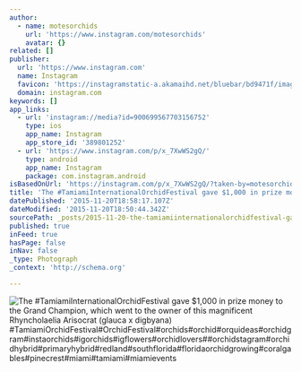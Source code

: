 ```yaml
---
author:
  - name: motesorchids
    url: 'https://www.instagram.com/motesorchids'
    avatar: {}
related: []
publisher:
  url: 'https://www.instagram.com'
  name: Instagram
  favicon: 'https://instagramstatic-a.akamaihd.net/bluebar/bd9471f/images/ico/favicon.ico'
  domain: instagram.com
keywords: []
app_links:
  - url: 'instagram://media?id=900699567703156752'
    type: ios
    app_name: Instagram
    app_store_id: '389801252'
  - url: 'https://www.instagram.com/p/x_7XwWS2gQ/'
    type: android
    app_name: Instagram
    package: com.instagram.android
isBasedOnUrl: 'https://instagram.com/p/x_7XwWS2gQ/?taken-by=motesorchids'
title: 'The #TamiamiInternationalOrchidFestival gave $1,000 in prize money to the Grand Champion, which went to the owner of this magnificent Rhyncholaelia Arisocrat (glauca x digbyana) #TamiamiOrchidFestival#OrchidFestival#orchids#orchid#orquideas#orchidgram#instaorchids#igorchids#igflowers#orchidlovers##orchidstagram#orchidhybrid#primaryhybrid#redland#southflorida#floridaorchidgrowing#coralgables#pinecrest#miami#tamiami#miamievents'
datePublished: '2015-11-20T18:58:17.107Z'
dateModified: '2015-11-20T18:50:44.342Z'
sourcePath: _posts/2015-11-20-the-tamiamiinternationalorchidfestival-gave-dollar1000-in-prize.md
published: true
inFeed: true
hasPage: false
inNav: false
_type: Photograph
_context: 'http://schema.org'

---
```

![The &num;TamiamiInternationalOrchidFestival gave &dollar;1&comma;000 in prize money to the Grand Champion&comma; which went to the owner of this magnificent Rhyncholaelia Arisocrat &lpar;glauca x digbyana&rpar; &num;TamiamiOrchidFestival&num;OrchidFestival&num;orchids&num;orchid&num;orquideas&num;orchidgram&num;instaorchids&num;igorchids&num;igflowers&num;orchidlovers&num;&num;orchidstagram&num;orchidhybrid&num;primaryhybrid&num;redland&num;southflorida&num;floridaorchidgrowing&num;coralgables&num;pinecrest&num;miami&num;tamiami&num;miamievents](https://scontent.cdninstagram.com/hphotos-frc/t51.2885-15/e15/10914625_1505908919629672_111959530_n.jpg)
